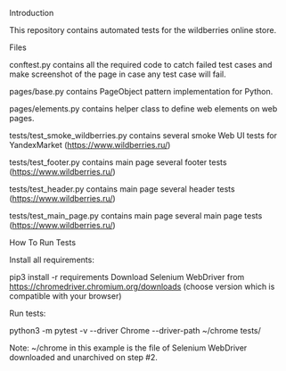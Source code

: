Introduction

This repository contains automated tests for the wildberries online store.

Files

conftest.py contains all the required code to catch failed test cases and make screenshot of the page in case any test case will fail.

pages/base.py contains PageObject pattern implementation for Python.

pages/elements.py contains helper class to define web elements on web pages.

tests/test_smoke_wildberries.py contains several smoke Web UI tests for YandexMarket (https://www.wildberries.ru/)

tests/test_footer.py contains main page several footer tests (https://www.wildberries.ru/)

tests/test_header.py contains main page several header tests (https://www.wildberries.ru/)

tests/test_main_page.py contains main page several main page tests (https://www.wildberries.ru/)

How To Run Tests

Install all requirements:

pip3 install -r requirements
Download Selenium WebDriver from https://chromedriver.chromium.org/downloads (choose version which is compatible with your browser)

Run tests:

python3 -m pytest -v --driver Chrome --driver-path ~/chrome tests/

Note: ~/chrome in this example is the file of Selenium WebDriver downloaded and unarchived on step #2.
